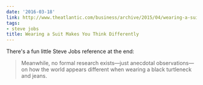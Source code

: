 ```yaml
---
date: '2016-03-18'
link: http://www.theatlantic.com/business/archive/2015/04/wearing-a-suit-makes-people-think-differently/391802/
tags:
- steve jobs
title: Wearing a Suit Makes You Think Differently
---
```


There's a fun little Steve Jobs reference at the end:

>Meanwhile, no formal research exists—just anecdotal observations—on how the world appears different when wearing a black turtleneck and jeans.
